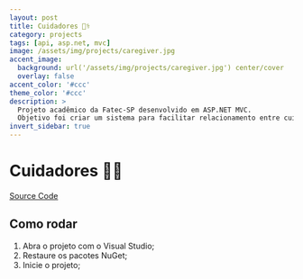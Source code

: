 ```yaml
---
layout: post
title: Cuidadores 👩‍⚕️
category: projects
tags: [api, asp.net, mvc]
image: /assets/img/projects/caregiver.jpg
accent_image: 
  background: url('/assets/img/projects/caregiver.jpg') center/cover
  overlay: false
accent_color: '#ccc'
theme_color: '#ccc'
description: >
  Projeto acadêmico da Fatec-SP desenvolvido em ASP.NET MVC.
  Objetivo foi criar um sistema para facilitar relacionamento entre cuidadores e pacientes.
invert_sidebar: true
---
```


# Cuidadores 👩‍⚕️

[Source Code](https://github.com/luigihenrick/dotnet-cuidadores)

## Como rodar

1. Abra o projeto com o Visual Studio;
2. Restaure os pacotes NuGet;
3. Inicie o projeto;
